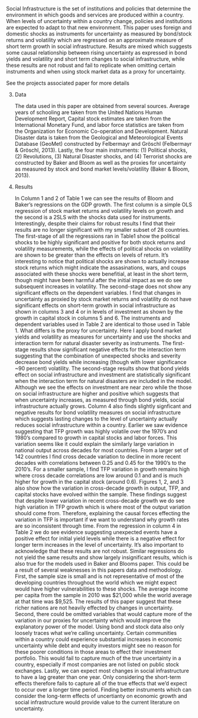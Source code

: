 Social Infrastructure is the set of institutions and policies that determine the environment in which goods and services are produced within a country. When levels of uncertainty within a country change, policies and institutions are expected to adapt to that new environment. This paper uses foreign and domestic shocks as instruments for uncertainty as measured by bond/stock returns and volatility which are regressed on an approximate measure of short term growth in social infrastructure. Results are mixed which suggests some causal relationship between rising uncertainty as expressed in bond yields and volatility and short term changes to social infrastructure, while these results are not robust and fail to replicate when omitting certain instruments and when using stock market data as a proxy for uncertainty. 

See the projects associated paper for more details

3. Data

	The data used in this paper are obtained from several sources. Average years of schooling are taken from the United Nations Human Development Report, Capital stock estimates are taken from the International Monetary Fund,  and labor force statistics are taken from the Organization for Economic Co-operation and Development. Natural Disaster data is taken from the Geological and Meteorological Events Database (GeoMet) constructed by Felbermayr and Gröschl (Felbermayr & Gröschl, 2013). Lastly, the four main instruments: (1) Political shocks,  (2) Revolutions, (3) Natural Disaster shocks, and (4) Terrorist shocks are constructed by Baker and Bloom as well as the proxies for uncertainty as measured by stock and bond market levels/volatility (Baker & Bloom, 2013). 


5. Results

	In Column 1 and 2 of Table 1 we can see the results of Bloom and Baker’s regressions on the GDP growth. The first column is a simple OLS regression of stock market returns and volatility levels on growth and the second is a 2SLS with the shocks data used for instruments. Interestingly, despite their claims for robust results I find that their results are no longer significant with my smaller subset of 28 countries. 
	The first-stage of all the regressions ran in Table1 show the political shocks to be highly significant and positive for both stock returns and volatility measurements, while the effects of political shocks on volatility are shown to be greater than the effects on levels of return. It’s interesting to notice that political shocks are shown to actually increase stock returns which might indicate the assasinations, wars, and coups associated with these shocks were benefitial, at least in the short term, though might have been harmful after the initial impact as we do see subsequent increases in volatility. 
	The second-stage does not show any significant effects on the dependent variables. I find that changes in uncertainty as proxied by stock market returns and volatility do not have significant effects on short-term growth in social infrastructure as shown in columns 3 and 4 or in levels of investment as shown by the growth in capital stock in columns 5 and 6. 
	The instruments and dependent variables used in Table 2 are identical to those used in Table 1. What differs is the proxy for uncertainty. Here I apply bond market yields and volatility as measures for uncertainty and use the shocks and interaction term for natural disaster severity as instruments. The first-stage results show significant negative effects for the interaction term suggesting that the combination of unexpected shocks and severity decrease bond yields while increasing (though with lower significance ~90 percent) volatility. 
	The second-stage results show that bond yields effect on social infrastructure and investment are statistically significant when the interaction term for natural disasters are included in the model. Although we see the effects on investment are near zero while the those on social infrastructure are higher and positive which suggests that when uncertainty increases, as measured through bond yields, social infrastructure actually grows. Column 4 also finds slightly signficant and negative results for bond volatility measures on social infrastructure which suggests lasting changes to the level of uncertainty actually reduces social infrastructure within a country. 
	Earlier we saw evidence suggesting that TFP growth was highly volatile over the 1970’s and 1980’s compared to growth in capital stocks and labor forces. This variation seems like it could explain the similarly large variation in national output across decades for most countries. From a larger set of 142 countries I find cross decade variation to decline in more recent decades with correlations between 0.25 and 0.45 for the 1990’s to the 2010’s. For a smaller sample, I find TFP variation in growth remains high where cross decade correlations are low around 0.1 and and is much higher for growth in the capital stock (around 0.6). Figures 1, 2, and 3 also show how the variation in cross-decade growth in output, TFP, and capital stocks have evolved within the sample. These findings suggest that despite lower variation in recent cross-decade growth we do see high variation in TFP growth which is where most of the output variation should come from. 
	Therefore, explaining the causal forces effecting the variation in TFP is important if we want to understand why growth rates are so inconsistent through time. From the regression in column 4 in Table 2 we do see evidence suggesting unexpected events have a positive effect for initial yield levels while there is a negative effect for longer term increases in the level of uncertainty. It’s also important to acknowledge that these results are not robust. Similar regressions do not yield the same results and show largely insignificant results, which is also true for the models used in Baker and Blooms paper. This could be a result of several weaknesses in this papers data and methodology. 
	First, the sample size is small and is not representative of most of the developing countries throughout the world which we might expect would have higher vulnerabilities to these shocks. The average income per capita from the sample in 2010 was $21,000 while the world average at that time was $9,525. The results of this paper suggest that these richer nations are not heavily effected by changes in uncertainty. 
	Second, there could be omitted variables that would capture more of the variation in our proxies for uncertainty which would improve the explanatory power of the model. Using bond and stock data also only loosely traces what we’re calling uncertainty. Certain communities within a country could experience substantial increases in economic uncertainty while debt and equity investors might see no reason for these poorer conditions in those areas to effect their investment portfolio. This would fail to capture much of the true uncertainty in a country, especially if most companies are not listed on public stock exchanges. 
	Lastly, we can expect most changes in social infrastructure to have a lag greater than one year. Only considering the short-term effects therefore fails to capture all of the true effects that we’d expect to occur over a longer time period. Finding better instruments which can consider the long-term effects of uncertianty on economic growth and social infrastructure would provide value to the current literature on uncertainty. 
